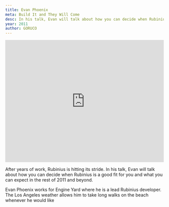 ```yaml
---
title: Evan Phoenix
meta: Build It and They Will Come
desc: In his talk, Evan will talk about how you can decide when Rubinius is a good fit for you and what you can expect in the rest of 2011 and beyond.
year: 2011
author: GORUCO
---
```


<iframe src="http://player.vimeo.com/video/27293093?title=0&amp;byline=0&amp;portrait=0" width="100%" height="390px" frameborder="0" ></iframe>

After years of work, Rubinius is hitting its stride. In his talk, Evan will talk about how you can decide when Rubinius is a good fit for you and what you can expect in the rest of 2011 and beyond.

Evan Phoenix works for Engine Yard where he is a lead Rubinius developer. The Los Angeles weather allows him to take long walks on the beach whenever he would like
